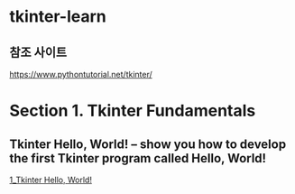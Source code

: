 # tkinter-learn

## 참조 사이트
https://www.pythontutorial.net/tkinter/


# Section 1. Tkinter Fundamentals

## Tkinter Hello, World! – show you how to develop the first Tkinter program called Hello, World!


[1_Tkinter Hello, World!](./docs/1_Tkinter_Hello_World.md)